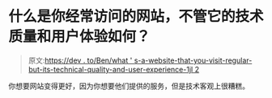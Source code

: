 # 什么是你经常访问的网站，不管它的技术质量和用户体验如何？

> 原文:[https://dev . to/Ben/what ' s-a-website-that-you-visit-regular-but-its-technical-quality-and-user-experience-1jl 2](https://dev.to/ben/what-is-a-website-that-you-visit-regularly-despite-its-technical-quality-and-user-experience-1jl2)

你想要网站变得更好，因为你想要他们提供的服务，但是技术客观上很糟糕。